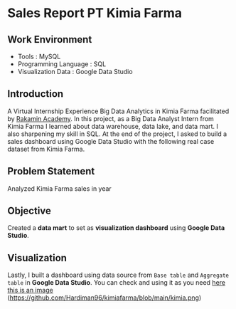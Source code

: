 # Sales Report PT Kimia Farma
## Work Environment
- Tools : MySQL
- Programming Language : SQL
- Visualization Data : Google Data Studio
## Introduction
A Virtual Internship Experience Big Data Analytics in Kimia Farma facilitated by [Rakamin Academy](https://www.rakamin.com/). In this project, as a Big Data Analyst Intern from Kimia Farma I learned about data warehouse, data lake, and data mart. I also sharpening my skill in SQL. At the end of the project, I asked to build a sales dashboard using Google Data Studio with the following real case dataset from Kimia Farma.
## Problem Statement
Analyzed Kimia Farma sales in year
## Objective
Created a **data mart** to set as **visualization dashboard** using **Google Data Studio**.
## Visualization
Lastly, I built a dashboard using data source from `Base table` and `Aggregate table` in **Google Data Studio**. You can check and using it as you need [here](https://s.id/1nPsP)
[this is an image](https://drive.google.com/drive/u/0/folders/1r6qzfgR-yTy_-QvpsD7oOIpKd8-xEMy1)
(https://github.com/Hardiman96/kimiafarma/blob/main/kimia.png)
